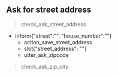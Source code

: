 <!--Report Damage Story-->

## Ask for street address
> check_ask_street_address
* inform{"street":"", "house_number":""}
  - action_save_street_address
  - slot{"street_address": ""}
  - utter_ask_zipcode
> check_ask_zip_city
